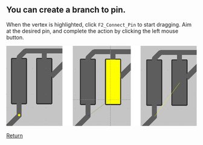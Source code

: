 ## You can create a branch to pin. 

When the vertex is highlighted, click `F2_Connect_Pin` to start dragging. Aim at the desired pin, and complete the action by clicking the left mouse button.

![](pictures/vtx_pin.png)

[Return](How_to.md)
